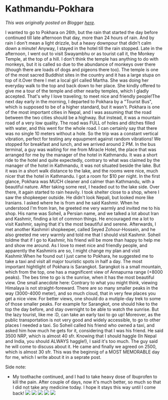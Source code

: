 # Kathmandu-Pokhara

*This was originally posted on Blogger [here](https://photopensieve.blogspot.com/2011/09/kathmandu-pokhara.html)*.

I wanted to go to Pokhara on 26th, but the rain that started the day before continued till late afternoon that day, more than 24 hours of rain. And by rain I don't mean a light drizzle, but a heavy downpour that didn't calm down a minute! Anyway, I stayed in the hotel till the rain stopped. Late in the afternoon, I went out to visit Swayambhu or as tourist call it, the Monkey Temple, at the top of a hill. I don't think the temple has anything to do with monkeys, but it is called so due to the abundance of monkeys over there (though there are loads of dogs and pigeons there too). The temple is one of the most sacred Buddhist sites in the country and it has a large stupa on top of it.Over there I met a local girl called Martha. She was doing her everyday walk to the top and back down to her place. She kindly offered to give me a tour of the temple and other nearby temples, which I gladly accepted. That's why I love traveling; to meet nice and friendly people!The next day early in the morning, I departed to Pokhara by a "Tourist Bus", which is supposed to be of a higher standard, but it wasn't. Pokhara is one of the most important cities in Nepal, and I was assuming that the road between the two cities should be a highway. But instead, it was a mountain road of a very low quality. The road was FULL of holes and ditches filled with water, and this went for the whole road. I can certainly say that there was no single 10 meters without a hole. So the trip was a constant vertical vibration, perfect for testing any equupment against random vibrations! We stopped for breakfast and lunch, and we arrived around 2 PM. In the bus terminal, a guy was waiting for me from Miracle Hotel, the place that was arranged for me by the manager of the hotel in Kathmandu. It was a short ride to the hotel and quite expectedly, contrary to what was claimed by the manager of the hotel in Kathmandu, it was not situated beside the lake. But it was in a short walk distance to the lake, and the rooms were nice, much nicer that the hotel in Kathmandu. I got a room for \$10 per night. In the first glance, Pokhara was MUCH cleaner and calmer than Kathmandu, with a beautiful nature. After taking some rest, I headed out to the lake side. Over there, it again started to rain heavily. I took shelter close to a shop, where I saw the shopkeeper outside. He didn't look Nepali, but looked more like Iranians. I asked where he is from and he said Kashmir. When he understood I'm from Iran, he greeted me very warmly and invited me to his shop. His name was Soheil, a Persian name, and we talked a lot about Iran and Kashmir, finding a lot of common things. He encouraged me a lot to visit Kashmir, saying that it's the most beautiful and serene. Afterwards, I met another Kashmiri shopkeeper, called Seyed Zohour-Hossein, and he also greeted me very warmly and told me that I should visit Kashmir. Soheil toldme that if I go to Kashmir, his friend will be more than happy to help me and show me around. As I love to meet nice and friendly people, and apparently the Kashmiris are so, I might change my plan and visit Kashmir.When he found out I just came to Pokhara, he suggested me to take a taxi and visit all major touristic spots in half a day. The most important hightlight of Pokhara is Sarangkot. Sarangkot is a small mountain, which from the top, one has a magnificent view of Annapurna range (+8000 peaks). The bes time to go is the sunrise, when it has the most beautiful view. One small anecdote here: Contrary to what you might think, viewing Himalaya is not straight-foreward. There are so many smaller peaks in the way (3000-4000 meter), and so much cloud, that in very few places you get a nice view. For better views, one should do a mutiple-day trek to some of those smaller peaks. For example for Sarangkot, one should hike to the top the day before, and stay overnight to be able to watch the sunrise. But the lazy tourist, like me :D, can take an early taxi to go up! Moreover, as the public transportation is not very good and widely accessible, to go to other places I needed a taxi. So Soheil called his friend who owned a taxi, and asked him how much he gets for it, considering that I was his friend. He said 3500 NRP, which is almost 40 sfr. Knowing that I should haggle (In Nepal and India, you should ALWAYS haggle!), I said it's too much. The guy said he will come to discuss about it. He came and finally we agreed on 2500, which is almost 30 sfr. This was the beginnig of a MOST MEMORABLE day for me, which I write about it in a seprate post.

Side note: 
- My toothache continued, and I had to take heavy dose of Ibuprofen to kill the pain. After couple of days, now it's much better, so much so that I did not take any medicine today. I hope it stays this way until I come back!
![](https://blogger.googleusercontent.com/img/b/R29vZ2xl/AVvXsEiYSzIh_lVsOF8uWt_I_VOWwXj5PnymgCZVG8HJPZ7zVlrbbesevthiK1eA2LqNAvIjPlZIHKVh5w1VrIm1Mq6PWyA_CAVA7nhZSN21_GwyscuPuhJnXO870VG3h17bhm0uelnn-yZfRNAm/s320/photo+1-788167.JPG)
![](https://blogger.googleusercontent.com/img/b/R29vZ2xl/AVvXsEgrJX5FV3kThIoGBif03zOPml8ccUdNyYhmp3mQOuyfHXF_2KivBgCTSajeH9ZTbD4GT-iOtbVWOTM7MjO_pIvycRUmDADYJmF39oyN-nBKbfYSjwPXBqCNPw3QRJaAlFWBHJdoLXB5nzbj/s320/photo+2-790356.JPG)
![](https://blogger.googleusercontent.com/img/b/R29vZ2xl/AVvXsEizqBQArc_NDBpABnBoJF3lZjrLfcqOLn10KCUV6YBZKJgs6-D2mT3Pv7JshFYfAZjkpqT_AhuOldBIG0HxDgwkBi-cZXJNncogx4rQCPitpavQSsnwvkoh1TZTFv37PR2S7r0xe7Kiz9Dt/s320/photo+3-791975.JPG)
![](https://blogger.googleusercontent.com/img/b/R29vZ2xl/AVvXsEgy1Kn86iUdagJYygN6xkv5eTHMDSwgW-ZguKi_E-JayUbfW0W46b8VDhUIF7eJLBJSYisD8yq-4QiOSS5YPbQuy9EfoA_uuyYNk66X1MzyPvE6sPRbWN2-9o-N_DA2XEVR17k3WQMJoKD4/s320/photo+4-793508.JPG)
![](https://blogger.googleusercontent.com/img/b/R29vZ2xl/AVvXsEiKEt-haFLg76E5t6qisOxtdccmTSNbiHBUkJ4kGaYPTbBKyBXqaPu4YMV2ebuPtgiypfqKRVHEetG_a05QhQEUMHk2ehsxscx_ThAgTCBd_tqgZCWFU51jtW9YYeuP73FDCRiMuF-gtYzj/s320/photo+5-795346.JPG)